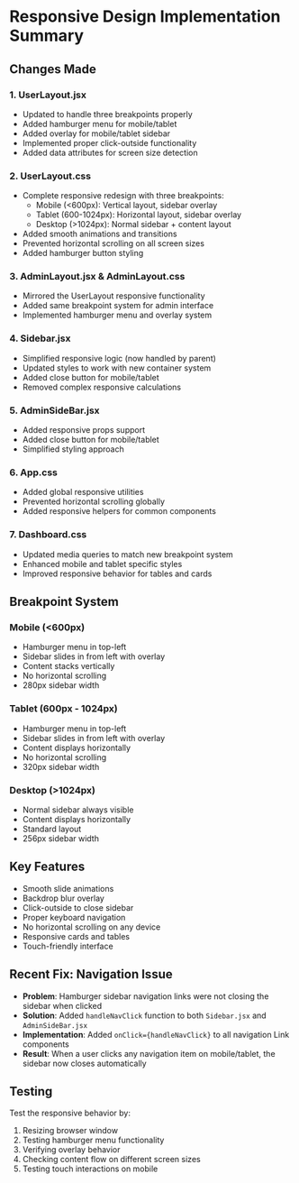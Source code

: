 # Responsive Design Implementation Summary

## Changes Made

### 1. UserLayout.jsx
- Updated to handle three breakpoints properly
- Added hamburger menu for mobile/tablet
- Added overlay for mobile/tablet sidebar
- Implemented proper click-outside functionality
- Added data attributes for screen size detection

### 2. UserLayout.css
- Complete responsive redesign with three breakpoints:
  - Mobile (<600px): Vertical layout, sidebar overlay
  - Tablet (600-1024px): Horizontal layout, sidebar overlay  
  - Desktop (>1024px): Normal sidebar + content layout
- Added smooth animations and transitions
- Prevented horizontal scrolling on all screen sizes
- Added hamburger button styling

### 3. AdminLayout.jsx & AdminLayout.css
- Mirrored the UserLayout responsive functionality
- Added same breakpoint system for admin interface
- Implemented hamburger menu and overlay system

### 4. Sidebar.jsx
- Simplified responsive logic (now handled by parent)
- Updated styles to work with new container system
- Added close button for mobile/tablet
- Removed complex responsive calculations

### 5. AdminSideBar.jsx
- Added responsive props support
- Added close button for mobile/tablet
- Simplified styling approach

### 6. App.css
- Added global responsive utilities
- Prevented horizontal scrolling globally
- Added responsive helpers for common components

### 7. Dashboard.css
- Updated media queries to match new breakpoint system
- Enhanced mobile and tablet specific styles
- Improved responsive behavior for tables and cards

## Breakpoint System

### Mobile (<600px)
- Hamburger menu in top-left
- Sidebar slides in from left with overlay
- Content stacks vertically
- No horizontal scrolling
- 280px sidebar width

### Tablet (600px - 1024px)  
- Hamburger menu in top-left
- Sidebar slides in from left with overlay
- Content displays horizontally
- No horizontal scrolling
- 320px sidebar width

### Desktop (>1024px)
- Normal sidebar always visible
- Content displays horizontally
- Standard layout
- 256px sidebar width

## Key Features
- Smooth slide animations
- Backdrop blur overlay
- Click-outside to close sidebar
- Proper keyboard navigation
- No horizontal scrolling on any device
- Responsive cards and tables
- Touch-friendly interface

## Recent Fix: Navigation Issue
- **Problem**: Hamburger sidebar navigation links were not closing the sidebar when clicked
- **Solution**: Added `handleNavClick` function to both `Sidebar.jsx` and `AdminSideBar.jsx` 
- **Implementation**: Added `onClick={handleNavClick}` to all navigation Link components
- **Result**: When a user clicks any navigation item on mobile/tablet, the sidebar now closes automatically

## Testing
Test the responsive behavior by:
1. Resizing browser window
2. Testing hamburger menu functionality
3. Verifying overlay behavior
4. Checking content flow on different screen sizes
5. Testing touch interactions on mobile
